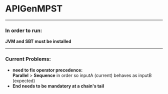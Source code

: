 # APIGenMPST
___

### In order to run:
**JVM and SBT must be installed**

___

### Current Problems:
- **need to fix operator precedence:**  
**Parallel** > **Sequence** in order so inputA (current) behaves as inputB (expected)
- **End needs to be mandatory at a chain's tail**
